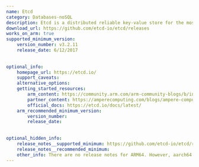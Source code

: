 ```yaml
---
name: Etcd
category: Databases-noSQL
description: Etcd is a distributed reliable key-value store for the most critical data of a distributed system.
download_url: https://github.com/etcd-io/etcd/releases
works_on_arm: true
supported_minimum_version:
    version_number: v3.2.11
    release_date: 6/12/2017
 
 
optional_info:
    homepage_url: https://etcd.io/
    support_caveats:
    alternative_options:
    getting_started_resources:
        arm_content: https://community.arm.com/arm-community-blogs/b/infrastructure-solutions-blog/posts/improve-etcd-performance-by-18-percent-by-deploying-on-aws-graviton2
        partner_content: https://amperecomputing.com/blogs/ampere-computing-and-cncf-supporting-arm-native-ci-for-ncf-projects
        official_docs: https://etcd.io/docs/latest/
    arm_recommended_minimum_version:
        version_number: 
        release_date:
 
 
optional_hidden_info:
    release_notes__supported_minimum: https://github.com/etcd-io/etcd/releases/tag/v3.2.11 
    release_notes__recommended_minimum: 
    other_info: There are no release notes for ARM64. However, aarch64 binaries are published from v3.2.11 release.
---
```

